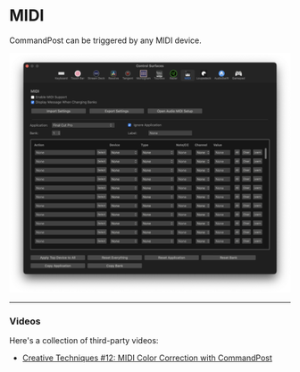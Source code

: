 # MIDI

CommandPost can be triggered by any MIDI device.


![](../static/controlsurface-midi.png)

---

### Videos

Here's a collection of third-party videos:

- [Creative Techniques #12: MIDI Color Correction with CommandPost](https://www.youtube.com/watch?v=V4YvDeOtpGc)
